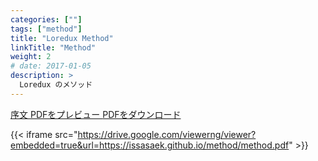 ```yaml
---
categories: [""]
tags: ["method"]
title: "Loredux Method"
linkTitle: "Method"
weight: 2
# date: 2017-01-05
description: >
  Loredux のメソッド
---
```


<div class="mx-auto">
	<a class="btn btn-lg btn-primary mr-3 mb-4" href="https://github.com/issasaek/method">
		序文 <i class="fab fa-github ml-2 "></i>
	</a>
	<a class="btn btn-lg btn-light mr-3 mb-4" href="https://issasaek.github.io/method/method.pdf">
		PDFをプレビュー <i class="fa-solid fa-file-pdf ml-2 "></i>
	</a>
		<a class="btn btn-lg btn-light mr-3 mb-4" href="https://github.com/issasaek/method/releases">
		PDFをダウンロード <i class="fa-solid fa-download ml-2 "></i>
	</a>
</div>

{{< iframe src="https://drive.google.com/viewerng/viewer?embedded=true&url=https://issasaek.github.io/method/method.pdf" >}}
